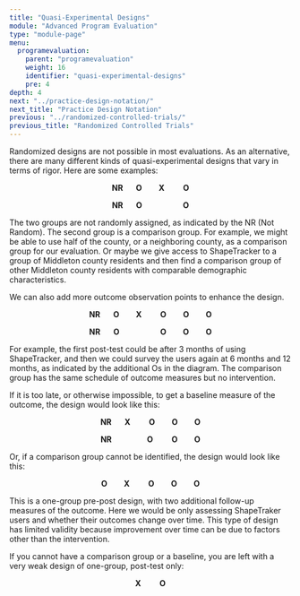 ```yaml
---
title: "Quasi-Experimental Designs"
module: "Advanced Program Evaluation"
type: "module-page"
menu:
  programevaluation:
    parent: "programevaluation"
    weight: 16
    identifier: "quasi-experimental-designs"
    pre: 4
depth: 4
next: "../practice-design-notation/"
next_title: "Practice Design Notation"
previous: "../randomized-controlled-trials/"
previous_title: "Randomized Controlled Trials"
---
```

<div class="programevaluation"><div class="pageblock"><p>Randomized designs are not possible in most evaluations. As an alternative, there are many different kinds of quasi-experimental designs that vary in terms of rigor. Here are some examples:</p>
</div><div class="pageblock well">
<div class="pullquote"><p align="center"><strong>NR&nbsp;&nbsp;&nbsp;&nbsp;&nbsp;&nbsp; O&nbsp;&nbsp;&nbsp;&nbsp;&nbsp;&nbsp;&nbsp;&nbsp; X&nbsp;&nbsp;&nbsp;&nbsp;&nbsp;&nbsp;&nbsp;&nbsp;&nbsp; O</strong></p>

<p><p align="center"><strong>NR&nbsp;&nbsp;&nbsp;&nbsp;&nbsp;&nbsp; O&nbsp;&nbsp;&nbsp;&nbsp;&nbsp;&nbsp;&nbsp;&nbsp;&nbsp;&nbsp;&nbsp;&nbsp;&nbsp;&nbsp;&nbsp;&nbsp;&nbsp;&nbsp;&nbsp;&nbsp;&nbsp; O</strong></p></p></div>
</div><div class="pageblock"><p>The two groups are not randomly assigned, as indicated by the NR (Not Random). The second group is a comparison group. For example, we might be able to use half of the county, or a neighboring county, as a comparison group for our evaluation. Or maybe we give access to ShapeTracker to a group of Middleton county residents and then find a comparison group of other Middleton county residents with comparable demographic characteristics.</p>
<p>We can also add more outcome observation points to enhance the design.</p>
</div><div class="pageblock well">
<div class="pullquote"><p align="center"><strong>NR&nbsp;&nbsp;&nbsp;&nbsp;&nbsp;&nbsp; O&nbsp;&nbsp;&nbsp;&nbsp;&nbsp;&nbsp;&nbsp;&nbsp; X&nbsp;&nbsp;&nbsp;&nbsp;&nbsp;&nbsp;&nbsp;&nbsp;&nbsp; O&nbsp;&nbsp;&nbsp;&nbsp;&nbsp;&nbsp;&nbsp;&nbsp; O&nbsp;&nbsp;&nbsp;&nbsp;&nbsp;&nbsp;&nbsp;&nbsp; O</strong></p>

<p><p align="center"><strong>NR&nbsp;&nbsp;&nbsp;&nbsp;&nbsp;&nbsp; O&nbsp;&nbsp;&nbsp;&nbsp;&nbsp;&nbsp;&nbsp;&nbsp;&nbsp;&nbsp;&nbsp;&nbsp;&nbsp;&nbsp;&nbsp;&nbsp;&nbsp;&nbsp;&nbsp;&nbsp;&nbsp; O&nbsp;&nbsp;&nbsp;&nbsp;&nbsp;&nbsp;&nbsp;&nbsp; O&nbsp;&nbsp;&nbsp;&nbsp;&nbsp;&nbsp;&nbsp;&nbsp; O</strong></p></p></div>
</div><div class="pageblock"><p>For example, the first post-test could be after 3 months of using ShapeTracker, and then we could survey the users again at 6 months and 12 months, as indicated by the additional Os in the diagram. The comparison group has the same schedule of outcome measures but no intervention.</p>
<p>If it is too late, or otherwise impossible, to get a baseline measure of the outcome, the design would look like this:</p>
</div><div class="pageblock well">
<div class="pullquote"><p align="center"><strong>NR&nbsp;&nbsp;&nbsp;&nbsp;&nbsp;&nbsp; X&nbsp;&nbsp;&nbsp;&nbsp;&nbsp;&nbsp;&nbsp;&nbsp;&nbsp; O&nbsp;&nbsp;&nbsp;&nbsp;&nbsp;&nbsp;&nbsp;&nbsp; O&nbsp;&nbsp;&nbsp;&nbsp;&nbsp;&nbsp;&nbsp;&nbsp; O</strong></p>

<p><p align="center"><strong>NR&nbsp;&nbsp;&nbsp;&nbsp;&nbsp;&nbsp;&nbsp;&nbsp;&nbsp;&nbsp;&nbsp;&nbsp;&nbsp;&nbsp;&nbsp;&nbsp;&nbsp;&nbsp; O&nbsp;&nbsp;&nbsp;&nbsp;&nbsp;&nbsp;&nbsp;&nbsp;&nbsp; O&nbsp;&nbsp;&nbsp;&nbsp;&nbsp;&nbsp;&nbsp;&nbsp; O</strong></p></p></div>
</div><div class="pageblock"><p>Or, if a comparison group cannot be identified, the design would look like this:</p>
</div><div class="pageblock well">
<div class="pullquote"><p><p align="center"><strong>O&nbsp;&nbsp;&nbsp;&nbsp;&nbsp;&nbsp;&nbsp;&nbsp; X&nbsp;&nbsp;&nbsp;&nbsp;&nbsp;&nbsp;&nbsp;&nbsp;&nbsp; O&nbsp;&nbsp;&nbsp;&nbsp;&nbsp;&nbsp;&nbsp;&nbsp; O&nbsp;&nbsp;&nbsp;&nbsp;&nbsp;&nbsp;&nbsp;&nbsp; O</strong></p></p></div>
</div><div class="pageblock"><p>This is a one-group pre-post design, with two additional follow-up measures of the outcome. Here we would be only assessing ShapeTraker users and whether their outcomes change over time. This type of design has limited validity because improvement over time can be due to factors other than the intervention.</p>
<p>If you cannot have a comparison group or a baseline, you are left with a very weak design of one-group, post-test only:</p>
</div><div class="pageblock well">
<div class="pullquote"><p><p align="center"><strong>X&nbsp;&nbsp;&nbsp;&nbsp;&nbsp;&nbsp;&nbsp;&nbsp;&nbsp; O</strong></p></p></div>
</div></div>